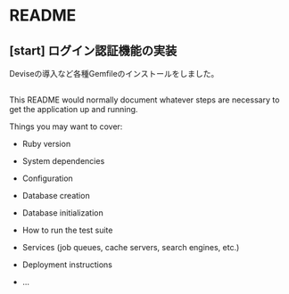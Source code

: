 # README

## [start] ログイン認証機能の実装
Deviseの導入など各種Gemfileのインストールをしました。

##

This README would normally document whatever steps are necessary to get the
application up and running.

Things you may want to cover:

* Ruby version

* System dependencies

* Configuration

* Database creation

* Database initialization

* How to run the test suite

* Services (job queues, cache servers, search engines, etc.)

* Deployment instructions

* ...

